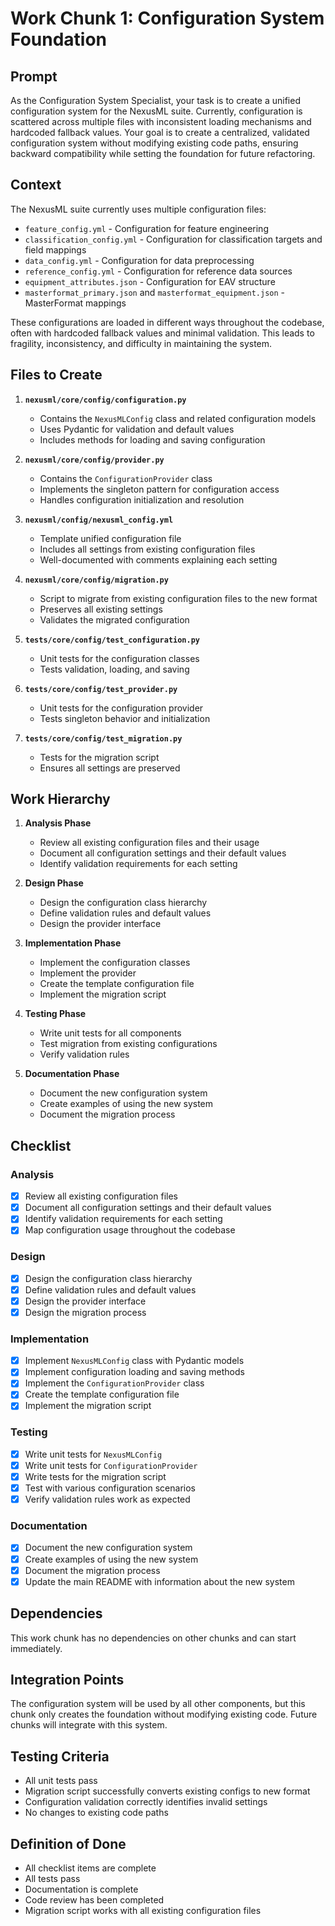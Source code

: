 # Work Chunk 1: Configuration System Foundation

## Prompt

As the Configuration System Specialist, your task is to create a unified
configuration system for the NexusML suite. Currently, configuration is
scattered across multiple files with inconsistent loading mechanisms and
hardcoded fallback values. Your goal is to create a centralized, validated
configuration system without modifying existing code paths, ensuring backward
compatibility while setting the foundation for future refactoring.

## Context

The NexusML suite currently uses multiple configuration files:

- `feature_config.yml` - Configuration for feature engineering
- `classification_config.yml` - Configuration for classification targets and
  field mappings
- `data_config.yml` - Configuration for data preprocessing
- `reference_config.yml` - Configuration for reference data sources
- `equipment_attributes.json` - Configuration for EAV structure
- `masterformat_primary.json` and `masterformat_equipment.json` - MasterFormat
  mappings

These configurations are loaded in different ways throughout the codebase, often
with hardcoded fallback values and minimal validation. This leads to fragility,
inconsistency, and difficulty in maintaining the system.

## Files to Create

1. **`nexusml/core/config/configuration.py`**

   - Contains the `NexusMLConfig` class and related configuration models
   - Uses Pydantic for validation and default values
   - Includes methods for loading and saving configuration

2. **`nexusml/core/config/provider.py`**

   - Contains the `ConfigurationProvider` class
   - Implements the singleton pattern for configuration access
   - Handles configuration initialization and resolution

3. **`nexusml/config/nexusml_config.yml`**

   - Template unified configuration file
   - Includes all settings from existing configuration files
   - Well-documented with comments explaining each setting

4. **`nexusml/core/config/migration.py`**

   - Script to migrate from existing configuration files to the new format
   - Preserves all existing settings
   - Validates the migrated configuration

5. **`tests/core/config/test_configuration.py`**

   - Unit tests for the configuration classes
   - Tests validation, loading, and saving

6. **`tests/core/config/test_provider.py`**

   - Unit tests for the configuration provider
   - Tests singleton behavior and initialization

7. **`tests/core/config/test_migration.py`**
   - Tests for the migration script
   - Ensures all settings are preserved

## Work Hierarchy

1. **Analysis Phase**

   - Review all existing configuration files and their usage
   - Document all configuration settings and their default values
   - Identify validation requirements for each setting

2. **Design Phase**

   - Design the configuration class hierarchy
   - Define validation rules and default values
   - Design the provider interface

3. **Implementation Phase**

   - Implement the configuration classes
   - Implement the provider
   - Create the template configuration file
   - Implement the migration script

4. **Testing Phase**

   - Write unit tests for all components
   - Test migration from existing configurations
   - Verify validation rules

5. **Documentation Phase**
   - Document the new configuration system
   - Create examples of using the new system
   - Document the migration process

## Checklist

### Analysis

- [x] Review all existing configuration files
- [x] Document all configuration settings and their default values
- [x] Identify validation requirements for each setting
- [x] Map configuration usage throughout the codebase

### Design

- [x] Design the configuration class hierarchy
- [x] Define validation rules and default values
- [x] Design the provider interface
- [x] Design the migration process

### Implementation

- [x] Implement `NexusMLConfig` class with Pydantic models
- [x] Implement configuration loading and saving methods
- [x] Implement the `ConfigurationProvider` class
- [x] Create the template configuration file
- [x] Implement the migration script

### Testing

- [x] Write unit tests for `NexusMLConfig`
- [x] Write unit tests for `ConfigurationProvider`
- [x] Write tests for the migration script
- [x] Test with various configuration scenarios
- [x] Verify validation rules work as expected

### Documentation

- [x] Document the new configuration system
- [x] Create examples of using the new system
- [x] Document the migration process
- [x] Update the main README with information about the new system

## Dependencies

This work chunk has no dependencies on other chunks and can start immediately.

## Integration Points

The configuration system will be used by all other components, but this chunk
only creates the foundation without modifying existing code. Future chunks will
integrate with this system.

## Testing Criteria

- All unit tests pass
- Migration script successfully converts existing configs to new format
- Configuration validation correctly identifies invalid settings
- No changes to existing code paths

## Definition of Done

- All checklist items are complete
- All tests pass
- Documentation is complete
- Code review has been completed
- Migration script works with all existing configuration files
